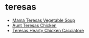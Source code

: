 # teresas

 * [Mama Teresas Vegetable Soup](../index/m/mama-teresas-vegetable-soup-233968.json)
 * [Aunt Teresas Chicken](../index/a/aunt-teresas-chicken.json)
 * [Teresas Hearty Chicken Cacciatore](../index/t/teresas-hearty-chicken-cacciatore.json)

